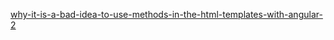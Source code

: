 [why-it-is-a-bad-idea-to-use-methods-in-the-html-templates-with-angular-2](https://blog.appverse.io/why-it-is-a-bad-idea-to-use-methods-in-the-html-templates-with-angular-2-30d49f0d3b16)